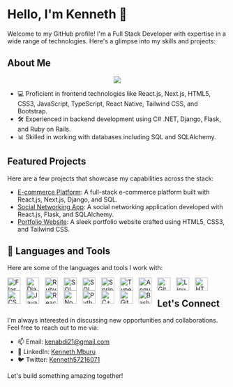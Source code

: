 # Hello, I'm Kenneth 👋

Welcome to my GitHub profile! I'm a Full Stack Developer with expertise in a wide range of technologies. Here's a glimpse into my skills and projects:

## About Me

<div align="center">
  <img src="https://media.giphy.com/media/v1.Y2lkPTc5MGI3NjExdjZrczM4cjhjdDNwdHQ2aDcwcGlhOWpua28zcnF2MHhicDhvMjBzcyZlcD12MV9pbnRlcm5hbF9naWZfYnlfaWQmY3Q9Zw/2zZNmrvguyPTS06rK0/giphy.gif" />

  
</div>

- 💻 Proficient in frontend technologies like React.js, Next.js, HTML5, CSS3, JavaScript, TypeScript, React Native, Tailwind CSS, and Bootstrap.
- 🛠️ Experienced in backend development using C# .NET, Django, Flask, and Ruby on Rails.
- 📊 Skilled in working with databases including SQL and SQLAlchemy.

## Featured Projects

Here are a few projects that showcase my capabilities across the stack:

- [E-commerce Platform](link-to-ecommerce-project): A full-stack e-commerce platform built with React.js, Next.js, Django, and SQL.
- [Social Networking App](link-to-social-app): A social networking application developed with React.js, Flask, and SQLAlchemy.
- [Portfolio Website](link-to-portfolio): A sleek portfolio website crafted using HTML5, CSS3, and Tailwind CSS.

## 🧰 Languages and Tools

Here are some of the languages and tools I work with:

<img align="left" alt="Flask" width="30px" style="padding-right:10px;" src="https://cdn.jsdelivr.net/gh/devicons/devicon/icons/flask/flask-original.svg"/>
<img align="left" alt="Django" width="30px" style="padding-right:10px;" src="https://cdn.jsdelivr.net/gh/devicons/devicon/icons/django/django-original.svg"/>
<img align="left" alt="Ruby on Rails" width="30px" style="padding-right:10px;" src="https://cdn.jsdelivr.net/gh/devicons/devicon/icons/rails/rails-original-wordmark.svg"/>
<img align="left" alt="SQL" width="30px" style="padding-right:10px;" src="https://cdn.jsdelivr.net/gh/devicons/devicon/icons/mysql/mysql-original.svg"/>
<img align="left" alt="SQLAlchemy" width="30px" style="padding-right:10px;" src="https://cdn.jsdelivr.net/gh/devicons/devicon/icons/sqlalchemy/sqlalchemy-original.svg"/>
<img align="left" alt="Spring" width="30px" style="padding-right:10px;" src="https://cdn.jsdelivr.net/gh/devicons/devicon/icons/spring/spring-original.svg"/>
<img align="left" alt="TypeScript" width="30px" style="padding-right:10px;" src="https://cdn.jsdelivr.net/gh/devicons/devicon/icons/typescript/typescript-plain.svg"/>
<img align="left" alt="Angular" width="30px" style="padding-right:10px;" src="https://cdn.jsdelivr.net/gh/devicons/devicon/icons/angularjs/angularjs-plain.svg"/>
<img align="left" alt="Git" width="30px" style="padding-right:10px;" src="https://cdn.jsdelivr.net/gh/devicons/devicon/icons/git/git-original.svg"/>
<img align="left" alt="Linux" width="30px" style="padding-right:10px;" src="https://cdn.jsdelivr.net/gh/devicons/devicon/icons/linux/linux-original.svg"/>
<img align="left" alt="HTML" width="30px" style="padding-right:10px;" src="https://cdn.jsdelivr.net/gh/devicons/devicon/icons/html5/html5-plain.svg"/>
<img align="left" alt="CSS" width="30px" style="padding-right:10px;" src="https://cdn.jsdelivr.net/gh/devicons/devicon/icons/css3/css3-plain.svg"/>
<img align="left" alt="JavaScript" width="30px" style="padding-right:10px;" src="https://cdn.jsdelivr.net/gh/devicons/devicon/icons/javascript/javascript-plain.svg"/>
<img align="left" alt="React" width="30px" style="padding-right:10px;" src="https://cdn.jsdelivr.net/gh/devicons/devicon/icons/react/react-original.svg"/>
<img align="left" alt="NodeJS" width="30px" style="padding-right:10px;" src="https://cdn.jsdelivr.net/gh/devicons/devicon/icons/nodejs/nodejs-original.svg"/>
<img align="left" alt="Python" width="30px" style="padding-right:10px;" src="https://cdn.jsdelivr.net/gh/devicons/devicon/icons/python/python-plain.svg"/>
<img align="left" alt="C++" width="30px" style="padding-right:10px;" src="https://cdn.jsdelivr.net/gh/devicons/devicon/icons/cplusplus/cplusplus-line.svg"/>
<img align="left" alt="GitHub" width="30px" style="padding-right:10px;" src="https://cdn.jsdelivr.net/gh/devicons/devicon/icons/github/github-original.svg"/>
<img align="left" alt="Bash" width="30px" style="padding-right:10px;" src="https://cdn.jsdelivr.net/gh/devicons/devicon/icons/bash/bash-original.svg"/>

<br />

## Let's Connect

I'm always interested in discussing new opportunities and collaborations. Feel free to reach out to me via:

- 📫 Email: [kenabdi21@gmail.com](mailto:kenabdi21@gmail.com)
- 🔗 LinkedIn: [Kenneth Mburu](https://www.linkedin.com/in/kenneth-mburu-525863208/)
- 🐦 Twitter: [Kenneth57216071](https://twitter.com/Kenneth57216071)

Let's build something amazing together!
